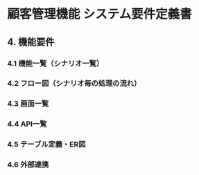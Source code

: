 # 顧客管理機能 システム要件定義書

## 4. 機能要件
### 4.1 機能一覧（シナリオ一覧） 

### 4.2 フロー図（シナリオ毎の処理の流れ） 

### 4.3 画面一覧 

### 4.4 API一覧 

### 4.5 テーブル定義・ER図 

### 4.6 外部連携 
